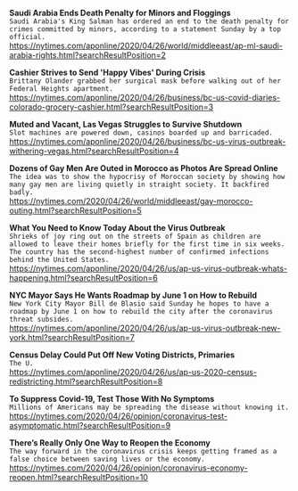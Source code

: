 **Saudi Arabia Ends Death Penalty for Minors and Floggings**\
`Saudi Arabia's King Salman has ordered an end to the death penalty for crimes committed by minors, according to a statement Sunday by a top official. `\
https://nytimes.com/aponline/2020/04/26/world/middleeast/ap-ml-saudi-arabia-rights.html?searchResultPosition=2

**Cashier Strives to Send 'Happy Vibes' During Crisis**\
`Brittany Olander grabbed her surgical mask before walking out of her Federal Heights apartment.`\
https://nytimes.com/aponline/2020/04/26/business/bc-us-covid-diaries-colorado-grocery-cashier.html?searchResultPosition=3

**Muted and Vacant, Las Vegas Struggles to Survive Shutdown**\
`Slot machines are powered down, casinos boarded up and barricaded. `\
https://nytimes.com/aponline/2020/04/26/business/bc-us-virus-outbreak-withering-vegas.html?searchResultPosition=4

**Dozens of Gay Men Are Outed in Morocco as Photos Are Spread Online**\
`The idea was to show the hypocrisy of Moroccan society by showing how many gay men are living quietly in straight society. It backfired badly.`\
https://nytimes.com/2020/04/26/world/middleeast/gay-morocco-outing.html?searchResultPosition=5

**What You Need to Know Today About the Virus Outbreak**\
`Shrieks of joy ring out on the streets of Spain as children are allowed to leave their homes briefly for the first time in six weeks. The country has the second-highest number of confirmed infections behind the United States.`\
https://nytimes.com/aponline/2020/04/26/us/ap-us-virus-outbreak-whats-happening.html?searchResultPosition=6

**NYC Mayor Says He Wants Roadmap by June 1 on How to Rebuild**\
`New York City Mayor Bill de Blasio said Sunday he hopes to have a roadmap by June 1 on how to rebuild the city after the coronavirus threat subsides.`\
https://nytimes.com/aponline/2020/04/26/us/ap-us-virus-outbreak-new-york.html?searchResultPosition=7

**Census Delay Could Put Off New Voting Districts, Primaries**\
`The U.`\
https://nytimes.com/aponline/2020/04/26/us/ap-us-2020-census-redistricting.html?searchResultPosition=8

**To Suppress Covid-19, Test Those With No Symptoms**\
`Millions of Americans may be spreading the disease without knowing it.`\
https://nytimes.com/2020/04/26/opinion/coronavirus-test-asymptomatic.html?searchResultPosition=9

**There’s Really Only One Way to Reopen the Economy**\
`The way forward in the coronavirus crisis keeps getting framed as a false choice between saving lives or the economy.`\
https://nytimes.com/2020/04/26/opinion/coronavirus-economy-reopen.html?searchResultPosition=10

